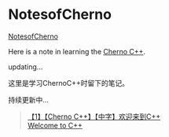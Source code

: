 # NotesofCherno

[NotesofCherno](https://github.com/UrsoCN/NotesofCherno)

Here is a note in learning the [Cherno C++](https://www.youtube.com/channel/UCQ-W1KE9EYfdxhL6S4twUNw).

updating...

这里是学习ChernoC++时留下的笔记。

持续更新中...

> [【1】【Cherno C++】【中字】欢迎来到C++](https://www.bilibili.com/video/BV1uy4y167h2)  
> [Welcome to C++](https://www.youtube.com/watch?v=18c3MTX0PK0)